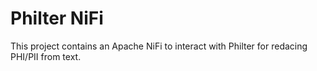# Philter NiFi

This project contains an Apache NiFi to interact with Philter for redacing PHI/PII from text.